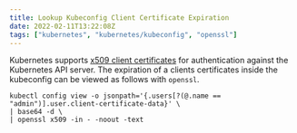 ```yaml
---
title: Lookup Kubeconfig Client Certificate Expiration
date: 2022-02-11T13:22:08Z
tags: ["kubernetes", "kubernetes/kubeconfig", "openssl"]
---
```


Kubernetes supports [x509 client certificates][kubernetes.io:authentication:x509] for authentication against the
Kubernetes API server. The expiration of a clients certificates inside the kubeconfig can be viewed as follows with
`openssl`.

```
kubectl config view -o jsonpath='{.users[?(@.name == "admin")].user.client-certificate-data}' \
| base64 -d \
| openssl x509 -in - -noout -text
```

[kubernetes.io:authentication:x509]:
  https://kubernetes.io/docs/reference/access-authn-authz/authentication/#x509-client-certs
